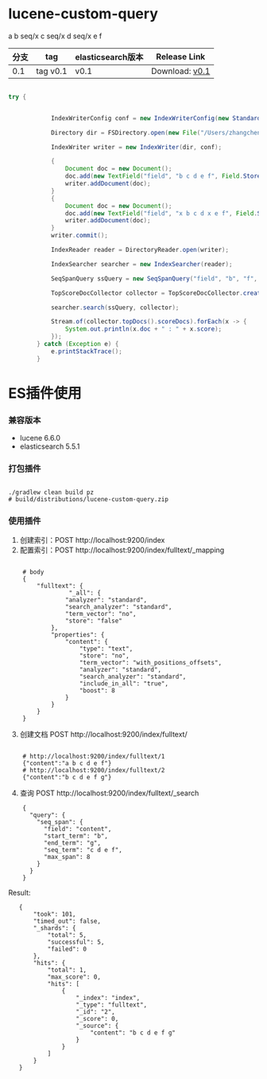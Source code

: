 # lucene-custom-query
a b seq/x c seq/x d seq/x e f

| 分支      | tag        | elasticsearch版本 | Release Link                                                                                  |
| ---       | ---        | ---               | ---                                                                                           |
| 0.1       | tag v0.1 | v0.1            | Download: [v0.1](https://github.com/sing1ee/lucene-custom-query/releases/tag/v0.1) |

```java

try {


            IndexWriterConfig conf = new IndexWriterConfig(new StandardAnalyzer());

            Directory dir = FSDirectory.open(new File("/Users/zhangcheng/Downloads/idx").toPath());

            IndexWriter writer = new IndexWriter(dir, conf);

            {
                Document doc = new Document();
                doc.add(new TextField("field", "b c d e f", Field.Store.YES));
                writer.addDocument(doc);
            }
            {
                Document doc = new Document();
                doc.add(new TextField("field", "x b c d x e f", Field.Store.YES));
                writer.addDocument(doc);
            }
            writer.commit();

            IndexReader reader = DirectoryReader.open(writer);

            IndexSearcher searcher = new IndexSearcher(reader);

            SeqSpanQuery ssQuery = new SeqSpanQuery("field", "b", "f", new String[]{"c", "d", "e"}, 3);

            TopScoreDocCollector collector = TopScoreDocCollector.create(10);

            searcher.search(ssQuery, collector);

            Stream.of(collector.topDocs().scoreDocs).forEach(x -> {
                System.out.println(x.doc + " : " + x.score);
            });
        } catch (Exception e) {
            e.printStackTrace();
        }

```


# ES插件使用

### 兼容版本
- lucene 6.6.0
- elasticsearch 5.5.1

### 打包插件

```shell

./gradlew clean build pz
# build/distributions/lucene-custom-query.zip
```

### 使用插件

1. 创建索引：POST http://localhost:9200/index
2. 配置索引：POST http://localhost:9200/index/fulltext/_mapping
```shell
    
    # body
    {
        "fulltext": {
                 "_all": {
                "analyzer": "standard",
                "search_analyzer": "standard",
                "term_vector": "no",
                "store": "false"
            },
            "properties": {
                "content": {
                    "type": "text",
                    "store": "no",
                    "term_vector": "with_positions_offsets",
                    "analyzer": "standard",
                    "search_analyzer": "standard",
                    "include_in_all": "true",
                    "boost": 8
                }
            }
        }
    }
```
3. 创建文档 POST http://localhost:9200/index/fulltext/<docId>
```shell
    
    # http://localhost:9200/index/fulltext/1
    {"content":"a b c d e f"}
    # http://localhost:9200/index/fulltext/2
    {"content":"b c d e f g"}
```
4. 查询 POST http://localhost:9200/index/fulltext/_search
```shell
    {
      "query": {
        "seq_span": {
          "field": "content",
          "start_term": "b",
          "end_term": "g",
          "seq_term": "c d e f",
          "max_span": 8
        }
      }
    }
```
   Result:
```shell
   {
       "took": 101,
       "timed_out": false,
       "_shards": {
           "total": 5,
           "successful": 5,
           "failed": 0
       },
       "hits": {
           "total": 1,
           "max_score": 0,
           "hits": [
               {
                   "_index": "index",
                   "_type": "fulltext",
                   "_id": "2",
                   "_score": 0,
                   "_source": {
                       "content": "b c d e f g"
                   }
               }
           ]
       }
   }
```
